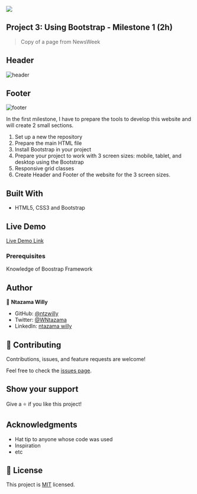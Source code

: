![](https://img.shields.io/badge/Microverse-blueviolet)

## Project 3: Using Bootstrap - Milestone 1 (2h)

> Copy of a page from NewsWeek

## Header

![header](https://user-images.githubusercontent.com/9049260/106752768-7f4c3c80-6633-11eb-948c-dcc57b5c250f.png)

## Footer

![footer](https://user-images.githubusercontent.com/9049260/106752998-c0dce780-6633-11eb-9f91-feef083f09c7.png)

In the first milestone, I have to prepare the tools to develop this website and will create 2 small sections.

1. Set up a new the repository
2. Prepare the main HTML file
3. Install Bootstrap in your project
4. Prepare your project to work with 3 screen sizes: mobile, tablet, and desktop using the Bootstrap 
5. Responsive grid classes
6. Create Header and Footer of the website for the 3 screen sizes.

## Built With

- HTML5, CSS3 and Bootstrap

## Live Demo

[Live Demo Link](https://ntzwilly.github.io/newsweek-replica/)


### Prerequisites

Knowledge of Boostrap Framework


## Author

👤 **Ntazama Willy**

- GitHub: [@ntzwilly](https://github.com/ntzwilly)
- Twitter: [@WNtazama](https://twitter.com/WNtazama)
- LinkedIn: [ntazama willy](https://www.linkedin.com/in/ntazama-willy-b676b7aa/)

## 🤝 Contributing

Contributions, issues, and feature requests are welcome!

Feel free to check the [issues page](issues/).

## Show your support

Give a ⭐️ if you like this project!

## Acknowledgments

- Hat tip to anyone whose code was used
- Inspiration
- etc

## 📝 License

This project is [MIT](lic.url) licensed.
